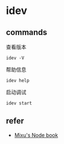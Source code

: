 # idev

## commands

查看版本

    idev -V

帮助信息

    idev help

启动调试

    idev start

## refer

- [Mixu's Node book](http://book.mixu.net/node/ch10.html)
